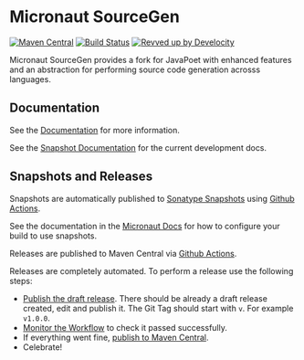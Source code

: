 <!-- Checklist: https://github.com/micronaut-projects/micronaut-core/wiki/New-Module-Checklist -->

# Micronaut SourceGen

[![Maven Central](https://img.shields.io/maven-central/v/io.micronaut.sourcegen/micronaut-sourcegen-bom.svg?label=Maven%20Central)](https://search.maven.org/search?q=g:%22io.micronaut.sourcegen%22%20AND%20a:%22micronaut-sourcegen-bom%22)
[![Build Status](https://github.com/micronaut-projects/micronaut-sourcegen/workflows/Java%20CI/badge.svg)](https://github.com/micronaut-projects/micronaut-sourcegen/actions)
[![Revved up by Develocity](https://img.shields.io/badge/Revved%20up%20by-Develocity-06A0CE?logo=Gradle&labelColor=02303A)](https://ge.micronaut.io/scans)

Micronaut SourceGen provides a fork for JavaPoet with enhanced features and an abstraction for performing source code generation acrosss languages.

## Documentation

See the [Documentation](https://micronaut-projects.github.io/micronaut-sourcegen/latest/guide/) for more information.

See the [Snapshot Documentation](https://micronaut-projects.github.io/micronaut-sourcegen/snapshot/guide/) for the current development docs.

<!-- ## Examples

Examples can be found in the [examples](https://github.com/micronaut-projects/micronaut-sourcegen/tree/master/examples) directory. -->

## Snapshots and Releases

Snapshots are automatically published to [Sonatype Snapshots](https://s01.oss.sonatype.org/content/repositories/snapshots/io/micronaut/) using [Github Actions](https://github.com/micronaut-projects/micronaut-sourcegen/actions).

See the documentation in the [Micronaut Docs](https://docs.micronaut.io/latest/guide/index.html#usingsnapshots) for how to configure your build to use snapshots.

Releases are published to Maven Central via [Github Actions](https://github.com/micronaut-projects/micronaut-sourcegen/actions).

Releases are completely automated. To perform a release use the following steps:

* [Publish the draft release](https://github.com/micronaut-projects/micronaut-sourcegen/releases). There should be already a draft release created, edit and publish it. The Git Tag should start with `v`. For example `v1.0.0`.
* [Monitor the Workflow](https://github.com/micronaut-projects/micronaut-sourcegen/actions?query=workflow%3ARelease) to check it passed successfully.
* If everything went fine, [publish to Maven Central](https://github.com/micronaut-projects/micronaut-sourcegen/actions?query=workflow%3A"Maven+Central+Sync").
* Celebrate!
